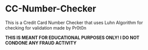 # CC-Number-Checker
This is a Credit Card Number Checker that uses Luhn Algorithm for checking for validation made by Pr0t0n

**THIS IS MEANT FOR EDUCATIONAL PURPOSES ONLY! I DO NOT CONDONE ANY FRAUD ACTIVITY**

